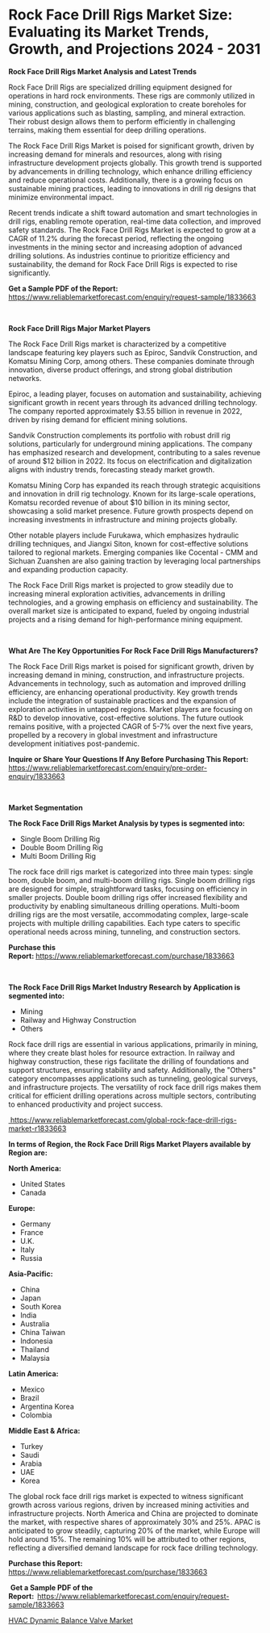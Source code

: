 <p><h1>Rock Face Drill Rigs Market Size: Evaluating its Market Trends, Growth, and Projections 2024 - 2031</h1></p><p><strong>Rock Face Drill Rigs Market Analysis and Latest Trends</strong></p>
<p><p>Rock Face Drill Rigs are specialized drilling equipment designed for operations in hard rock environments. These rigs are commonly utilized in mining, construction, and geological exploration to create boreholes for various applications such as blasting, sampling, and mineral extraction. Their robust design allows them to perform efficiently in challenging terrains, making them essential for deep drilling operations.</p><p>The Rock Face Drill Rigs Market is poised for significant growth, driven by increasing demand for minerals and resources, along with rising infrastructure development projects globally. This growth trend is supported by advancements in drilling technology, which enhance drilling efficiency and reduce operational costs. Additionally, there is a growing focus on sustainable mining practices, leading to innovations in drill rig designs that minimize environmental impact.</p><p>Recent trends indicate a shift toward automation and smart technologies in drill rigs, enabling remote operation, real-time data collection, and improved safety standards. The Rock Face Drill Rigs Market is expected to grow at a CAGR of 11.2% during the forecast period, reflecting the ongoing investments in the mining sector and increasing adoption of advanced drilling solutions. As industries continue to prioritize efficiency and sustainability, the demand for Rock Face Drill Rigs is expected to rise significantly.</p></p>
<p><strong>Get a Sample PDF of the Report:&nbsp;</strong> <a href="https://www.reliablemarketforecast.com/enquiry/request-sample/1833663?utm_campaign=1110&utm_medium=2&utm_source=Github&utm_content=ia&utm_term=01012025&utm_id=rock-face-drill-rigs">https://www.reliablemarketforecast.com/enquiry/request-sample/1833663</a></p>
<p>&nbsp;</p>
<p><strong>Rock Face Drill Rigs Major Market Players</strong></p>
<p><p>The Rock Face Drill Rigs market is characterized by a competitive landscape featuring key players such as Epiroc, Sandvik Construction, and Komatsu Mining Corp, among others. These companies dominate through innovation, diverse product offerings, and strong global distribution networks.</p><p>Epiroc, a leading player, focuses on automation and sustainability, achieving significant growth in recent years through its advanced drilling technology. The company reported approximately $3.55 billion in revenue in 2022, driven by rising demand for efficient mining solutions.</p><p>Sandvik Construction complements its portfolio with robust drill rig solutions, particularly for underground mining applications. The company has emphasized research and development, contributing to a sales revenue of around $12 billion in 2022. Its focus on electrification and digitalization aligns with industry trends, forecasting steady market growth.</p><p>Komatsu Mining Corp has expanded its reach through strategic acquisitions and innovation in drill rig technology. Known for its large-scale operations, Komatsu recorded revenue of about $10 billion in its mining sector, showcasing a solid market presence. Future growth prospects depend on increasing investments in infrastructure and mining projects globally.</p><p>Other notable players include Furukawa, which emphasizes hydraulic drilling techniques, and Jiangxi Siton, known for cost-effective solutions tailored to regional markets. Emerging companies like Cocental - CMM and Sichuan Zuanshen are also gaining traction by leveraging local partnerships and expanding production capacity.</p><p>The Rock Face Drill Rigs market is projected to grow steadily due to increasing mineral exploration activities, advancements in drilling technologies, and a growing emphasis on efficiency and sustainability. The overall market size is anticipated to expand, fueled by ongoing industrial projects and a rising demand for high-performance mining equipment.</p></p>
<p>&nbsp;</p>
<p><strong>What Are The Key Opportunities For Rock Face Drill Rigs Manufacturers?</strong></p>
<p><p>The Rock Face Drill Rigs market is poised for significant growth, driven by increasing demand in mining, construction, and infrastructure projects. Advancements in technology, such as automation and improved drilling efficiency, are enhancing operational productivity. Key growth trends include the integration of sustainable practices and the expansion of exploration activities in untapped regions. Market players are focusing on R&D to develop innovative, cost-effective solutions. The future outlook remains positive, with a projected CAGR of 5-7% over the next five years, propelled by a recovery in global investment and infrastructure development initiatives post-pandemic.</p></p>
<p><strong>Inquire or Share Your Questions If Any Before Purchasing This Report:</strong> <a href="https://www.reliablemarketforecast.com/enquiry/pre-order-enquiry/1833663?utm_campaign=1110&utm_medium=2&utm_source=Github&utm_content=ia&utm_term=01012025&utm_id=rock-face-drill-rigs">https://www.reliablemarketforecast.com/enquiry/pre-order-enquiry/1833663</a></p>
<p>&nbsp;</p>
<p><strong>Market Segmentation</strong></p>
<p><strong>The Rock Face Drill Rigs Market Analysis by types is segmented into:</strong></p>
<p><ul><li>Single Boom Drilling Rig</li><li>Double Boom Drilling Rig</li><li>Multi Boom Drilling Rig</li></ul></p>
<p><p>The rock face drill rigs market is categorized into three main types: single boom, double boom, and multi-boom drilling rigs. Single boom drilling rigs are designed for simple, straightforward tasks, focusing on efficiency in smaller projects. Double boom drilling rigs offer increased flexibility and productivity by enabling simultaneous drilling operations. Multi-boom drilling rigs are the most versatile, accommodating complex, large-scale projects with multiple drilling capabilities. Each type caters to specific operational needs across mining, tunneling, and construction sectors.</p></p>
<p><strong>Purchase this Report:&nbsp;</strong><a href="https://www.reliablemarketforecast.com/purchase/1833663?utm_campaign=1110&utm_medium=2&utm_source=Github&utm_content=ia&utm_term=01012025&utm_id=rock-face-drill-rigs">https://www.reliablemarketforecast.com/purchase/1833663</a></p>
<p>&nbsp;</p>
<p><strong>The Rock Face Drill Rigs Market Industry Research by Application is segmented into:</strong></p>
<p><ul><li>Mining</li><li>Railway and Highway Construction</li><li>Others</li></ul></p>
<p><p>Rock face drill rigs are essential in various applications, primarily in mining, where they create blast holes for resource extraction. In railway and highway construction, these rigs facilitate the drilling of foundations and support structures, ensuring stability and safety. Additionally, the "Others" category encompasses applications such as tunneling, geological surveys, and infrastructure projects. The versatility of rock face drill rigs makes them critical for efficient drilling operations across multiple sectors, contributing to enhanced productivity and project success.</p></p>
<p><a href="https://www.reliablemarketforecast.com/global-rock-face-drill-rigs-market-r1833663?utm_campaign=1110&utm_medium=2&utm_source=Github&utm_content=ia&utm_term=01012025&utm_id=rock-face-drill-rigs">&nbsp;https://www.reliablemarketforecast.com/global-rock-face-drill-rigs-market-r1833663</a></p>
<p><strong>In terms of Region, the Rock Face Drill Rigs Market Players available by Region are:</strong></p>
<p>
    <p> <strong> North America: </strong>
        <ul>
            <li>United States</li>
            <li>Canada</li>
        </ul>
        </p> 
    <p> <strong> Europe: </strong>
        <ul>
            <li>Germany</li>
            <li>France</li>
            <li>U.K.</li>
            <li>Italy</li>
            <li>Russia</li>
        </ul>
        </p> 
    <p> <strong> Asia-Pacific: </strong>
        <ul>
            <li>China</li>
            <li>Japan</li>
            <li>South Korea</li>
            <li>India</li>
            <li>Australia</li>
            <li>China Taiwan</li>
            <li>Indonesia</li>
            <li>Thailand</li>
            <li>Malaysia</li>
        </ul>
        </p> 
    <p> <strong> Latin America: </strong>
        <ul>
            <li>Mexico</li>
            <li>Brazil</li>
            <li>Argentina Korea</li>
            <li>Colombia</li>
        </ul>
        </p> 
    <p> <strong> Middle East & Africa: </strong>
        <ul>
            <li>Turkey</li>
            <li>Saudi</li>
            <li>Arabia</li>
            <li>UAE</li>
            <li>Korea</li>
        </ul>
    </p>
    </p>
<p><p>The global rock face drill rigs market is expected to witness significant growth across various regions, driven by increased mining activities and infrastructure projects. North America and China are projected to dominate the market, with respective shares of approximately 30% and 25%. APAC is anticipated to grow steadily, capturing 20% of the market, while Europe will hold around 15%. The remaining 10% will be attributed to other regions, reflecting a diversified demand landscape for rock face drilling technology.</p></p>
<p><strong>Purchase this Report: </strong><a href="https://www.reliablemarketforecast.com/purchase/1833663?utm_campaign=1110&utm_medium=2&utm_source=Github&utm_content=ia&utm_term=01012025&utm_id=rock-face-drill-rigs">https://www.reliablemarketforecast.com/purchase/1833663</a></p>
<p>&nbsp;<strong>Get a Sample PDF of the Report:&nbsp;&nbsp;</strong><a href="https://www.reliablemarketforecast.com/enquiry/request-sample/1833663?utm_campaign=1110&utm_medium=2&utm_source=Github&utm_content=ia&utm_term=01012025&utm_id=rock-face-drill-rigs">https://www.reliablemarketforecast.com/enquiry/request-sample/1833663</a></p>
<p><strong></strong></p>
<p><p><a href="https://github.com/WillieWoodard/Market-Research-Report-List-7/blob/main/hvac-dynamic-balance-valve-market.md?utm_campaign=1110&utm_medium=2&utm_source=Github&utm_content=ia&utm_term=01012025&utm_id=rock-face-drill-rigs">HVAC Dynamic Balance Valve Market</a></p></p>